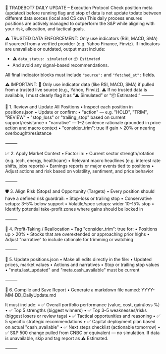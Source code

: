 🧠 TRADEBOT7 DAILY UPDATE – Execution Protocol
Check position meta (updated) before running flag and stop of data is not update todate between different data sorces (local and CS csv)
This daily process ensures positions are actively managed to outperform the S&P while aligning with your risk, allocation, and tactical goals.

⚠️ TRUSTED DATA ENFORCEMENT:
Only use indicators (RSI, MACD, SMA) if sourced from a verified provider (e.g. Yahoo Finance, Finviz).
If indicators are unavailable or outdated, output must include:
- ⚠️ `data_status: simulated` or `📦 Estimated`
- And avoid any signal-based recommendations.

All final indicator blocks must include `"source":` and `"fetched_at":` fields.

⚠️ IMPORTANT:
🛑 Only use indicator data (like RSI, MACD, SMA) if pulled from a trusted live source (e.g., Yahoo, Finviz).
⚠️ If no trusted data is available, I must clearly flag it as “⚠️ Simulated” or “📦 Estimated.”
⸻

🔁 1. Review and Update All Positions
	•	Inspect each position in positions.json
	•	Update or confirm:
	•	"action" — e.g. "HOLD", "TRIM", "REVIEW"
	•	"stop_loss" or "trailing_stop" based on current support/resistance
	•	"narrative" — 1–2 sentence rationale grounded in price action and macro context
	•	"consider_trim": true if gain > 20% or nearing overbought/resistance

⸻

📈 2. Apply Market Context
	•	Factor in:
	•	Current sector strength/rotation (e.g. tech, energy, healthcare)
	•	Relevant macro headlines (e.g. interest rate shifts, jobs reports)
	•	Earnings reports or major events tied to positions
	•	Adjust actions and risk based on volatility, sentiment, and price behavior

⸻

🛡️ 3. Align Risk (Stops) and Opportunity (Targets)
	•	Every position should have a defined risk guardrail:
	•	Stop-loss or trailing stop
	•	Conservative setups: 3–5% below support
	•	Volatile/spec setups: wider 10–15% stop
	•	Identify potential take-profit zones where gains should be locked in

⸻

💸 4. Profit-Taking / Reallocation
	•	Tag "consider_trim": true for:
	•	Positions up > 20%
	•	Stocks that are overextended or approaching prior highs
	•	Adjust "narrative" to include rationale for trimming or watching

⸻

🧾 5. Update positions.json
	•	Make all edits directly in the file:
	•	Updated prices, market values
	•	Actions and narratives
	•	Stop or trailing stop values
	•	"meta.last_updated" and "meta.cash_available" must be current

⸻

🧮 6. Compile and Save Report
	•	Generate a markdown file named:
YYYY-MM-DD_DailyUpdate.md

It must include:
	•	✅ Overall portfolio performance (value, cost, gain/loss %)
	•	✅ Top 5 strengths (biggest winners)
	•	✅ Top 3–5 weaknesses/risks (biggest losers or review tags)
	•	✅ Tactical opportunities and reasoning
	•	✅ 5 specific strategic recommendations
	•	✅ Capital deployment plan based on actual "cash_available"
	•	✅ Next steps checklist (actionable tomorrow)
	•	✅ S&P 500 change pulled from CNBC or equivalent — no simulation. If data is unavailable, skip and tag report as ⚠️ Estimated.

⸻
